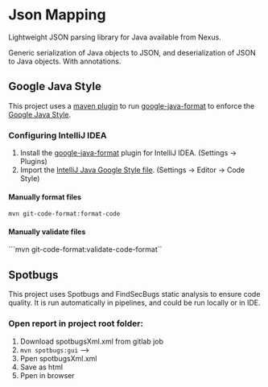 # Json Mapping

Lightweight JSON parsing library for Java available from Nexus.

Generic serialization of Java objects to JSON, and deserialization of JSON to Java objects.
With annotations.

## Google Java Style
This project uses a [maven plugin](https://github.com/Cosium/git-code-format-maven-plugin) to run [google-java-format](https://github.com/google/google-java-format) to enforce the [Google Java Style](https://google.github.io/styleguide/javaguide.html).

### Configuring IntelliJ IDEA
1. Install the [google-java-format](https://plugins.jetbrains.com/plugin/8527-google-java-format) plugin for IntelliJ IDEA. (Settings -> Plugins)
2. Import the [IntelliJ Java Google Style file](https://raw.githubusercontent.com/google/styleguide/gh-pages/intellij-java-google-style.xml). (Settings -> Editor -> Code Style)

#### Manually format files
```mvn git-code-format:format-code```

#### Manually validate files
```mvn git-code-format:validate-code-format``

## Spotbugs

This project uses Spotbugs and FindSecBugs static analysis to ensure code quality. It is run automatically in pipelines, and could be run locally or in IDE.

### Open report in project root folder:
1. Download spotbugsXml.xml from gitlab job
2. ```mvn spotbugs:gui``` -->
3. Ppen spotbugsXml.xml 
4. Save as html 
5. Ppen in browser

